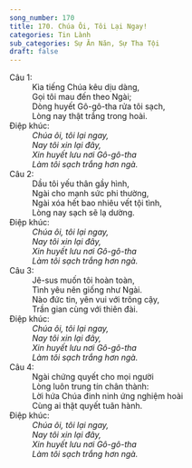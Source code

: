 ```yaml
---
song_number: 170
title: 170. Chúa Ôi, Tôi Lại Ngay!
categories: Tin Lành
sub_categories: Sự Ăn Năn, Sự Tha Tội
draft: false
---
```

<dl><dt>Câu 1:</dt><dd data-verse="1">Kìa tiếng Chúa kêu dịu dàng, <br/>Gọi tôi mau đến theo Ngài; <br/>Dòng huyết Gô-gô-tha rửa tôi sạch, <br/>Lòng nay thật trắng trong hoài. </dd><dt>Điệp khúc:</dt><dd data-chorus="1"><em>Chúa ôi, tôi lại ngay, <br/>Nay tôi xin lại đây, <br/>Xin huyết lưu nơi Gô-gô-tha <br/>Làm tôi sạch trắng hơn ngà. </em></dd><dt>Câu 2:</dt><dd data-verse="2">Dầu tôi yếu thân gầy hình, <br/>Ngài cho mạnh sức phi thường, <br/>Ngài xóa hết bao nhiêu vết tội tình, <br/>Lòng nay sạch sẽ lạ dường. </dd><dt>Điệp khúc:</dt><dd data-chorus="1"><em>Chúa ôi, tôi lại ngay, <br/>Nay tôi xin lại đây, <br/>Xin huyết lưu nơi Gô-gô-tha <br/>Làm tôi sạch trắng hơn ngà. </em></dd><dt>Câu 3:</dt><dd data-verse="3">Jê-sus muốn tôi hoàn toàn, <br/>Tình yêu nên giống như Ngài. <br/>Nào đức tin, yên vui với trông cậy, <br/>Trần gian cùng với thiên đài. </dd><dt>Điệp khúc:</dt><dd data-chorus="1"><em>Chúa ôi, tôi lại ngay, <br/>Nay tôi xin lại đây, <br/>Xin huyết lưu nơi Gô-gô-tha <br/>Làm tôi sạch trắng hơn ngà. </em></dd><dt>Câu 4:</dt><dd data-verse="4">Ngài chứng quyết cho mọi người <br/>Lòng luôn trung tín chân thành: <br/>Lời hứa Chúa đinh ninh ứng nghiệm hoài <br/>Cùng ai thật quyết tuân hành. </dd><dt>Điệp khúc:</dt><dd data-chorus="1"><em>Chúa ôi, tôi lại ngay, <br/>Nay tôi xin lại đây, <br/>Xin huyết lưu nơi Gô-gô-tha <br/>Làm tôi sạch trắng hơn ngà. </em></dd></dl>